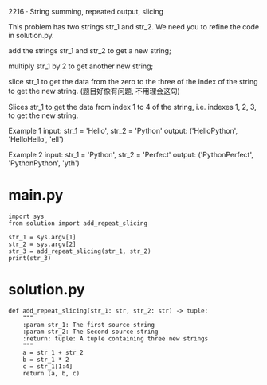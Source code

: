 2216 · String summing, repeated output, slicing

This problem has two strings str_1 and str_2. We need you to refine the code in solution.py.

add the strings str_1 and str_2 to get a new string;

multiply str_1 by 2 to get another new string;

slice str_1 to get the data from the zero to the three of the index of the string to get the new string.
(题目好像有问题, 不用理会这句)

Slices str_1 to get the data from index 1 to 4 of the string, i.e. indexes 1, 2, 3, to get the new string.

Example 1
input: str_1 = 'Hello', str_2 = 'Python'
output: ('HelloPython', 'HelloHello', 'ell')

Example 2
input: str_1 = 'Python', str_2 = 'Perfect'
output: ('PythonPerfect', 'PythonPython', 'yth')



# main.py
```
import sys
from solution import add_repeat_slicing

str_1 = sys.argv[1]
str_2 = sys.argv[2]
str_3 = add_repeat_slicing(str_1, str_2)
print(str_3)
```


# solution.py
```
def add_repeat_slicing(str_1: str, str_2: str) -> tuple:
    """
    :param str_1: The first source string
    :param str_2: The Second source string
    :return: tuple: A tuple containing three new strings
    """
    a = str_1 + str_2
    b = str_1 * 2
    c = str_1[1:4]
    return (a, b, c)
```